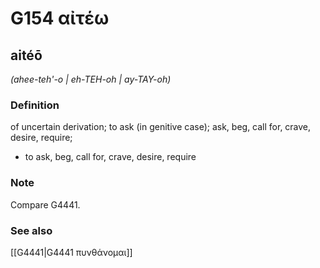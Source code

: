 # G154 αἰτέω

## aitéō

_(ahee-teh'-o | eh-TEH-oh | ay-TAY-oh)_

### Definition

of uncertain derivation; to ask (in genitive case); ask, beg, call for, crave, desire, require; 

- to ask, beg, call for, crave, desire, require

### Note

Compare G4441.

### See also

[[G4441|G4441 πυνθάνομαι]]
